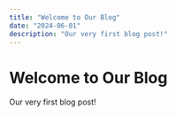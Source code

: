 ```yaml
---
title: "Welcome to Our Blog"
date: "2024-06-01"
description: "Our very first blog post!"
---
```


# Welcome to Our Blog

Our very first blog post! 